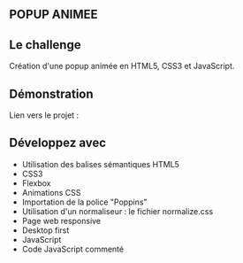 ## POPUP ANIMEE

## Le challenge

Création d'une popup animée en HTML5, CSS3 et JavaScript.

## Démonstration

Lien vers le projet :

## Développez avec

- Utilisation des balises sémantiques HTML5
- CSS3
- Flexbox
- Animations CSS
- Importation de la police "Poppins"
- Utilisation d'un normaliseur : le fichier normalize.css
- Page web responsive
- Desktop first
- JavaScript
- Code JavaScript commenté
